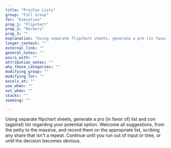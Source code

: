 ```yaml
---
title: "Pro/Con Lists"
group: "Full Group"
for: "Execution"
prop_1: "Flipchart"
prop_2: "Markers"
prop_3: ""
explanation: "Using separate flipchart sheets, generate a pro (in favor of) list and con (against) list regarding your potential option. Welcome all suggestions, from the petty to the massive, and record them on the appropriate list, scribing any share that isn\'t a repeat. Continue until you run out of input or time, or until the decision becomes obvious."
longer_context: ""
external_link: ""
general_notes: ""
pairs_with: ""
attribution_notes: ""
why_these_categories: ""
modifying_group: ""
modifying_for: ""
excels_at: ""
use_when: ""
not_when: ""
stacks: ""
zooming: ""

---
```


Using separate flipchart sheets, generate a pro (in favor of) list and con (against) list regarding your potential option. Welcome all suggestions, from the petty to the massive, and record them on the appropriate list, scribing any share that isn't a repeat. Continue until you run out of input or time, or until the decision becomes obvious.
